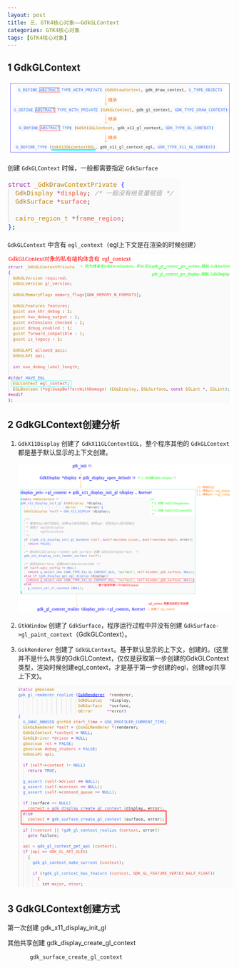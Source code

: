 ```yaml
---
layout: post
title: 三、GTK4核心对象——GdkGLContext
categories: GTK4核心对象
tags: [GTK4核心对象]
---
```


## 1 GdkGLContext

![alt text](/assets/GTK4/GTK4Core/03_GLContext/image/image-7.png)

创建 `GdkGLContext` 时候，一般都需要指定 `GdkSurface`

![alt text](/assets/GTK4/GTK4Core/03_GLContext/image/image-9.png)

`GdkGLContext` 中含有 `egl_context`（egl上下文是在渲染的时候创建）

![alt text](/assets/GTK4/GTK4Core/03_GLContext/image/image-8.png)

## 2 GdkGLContext创建分析

1. `GdkX11Display` 创建了 `GdkX11GLContextEGL`，整个程序其他的 `GdkGLContext` 都是基于默认显示的上下文创建。

    ![alt text](/assets/GTK4/GTK4Core/03_GLContext/image/image-10.png)
  
2. `GtkWindow` 创建了 `GdkSurface`，程序运行过程中并没有创建 `GdkSurface->gl_paint_context`（GdkGLContext）。

3. `GskRenderer` 创建了 `GdkGLContext`。基于默认显示的上下文，创建的。(这里并不是什么共享的GdkGLContext，仅仅是获取第一步创建的GdkGLContext类型，渲染时候创建egl_context，才是基于第一步创建的egl，创建egl共享上下文)。

    ![alt text](/assets/GTK4/GTK4Core/03_GLContext/image/image-11.png)

## 3 GdkGLContext创建方式

第一次创建 gdk_x11_display_init_gl

其他共享创建 gdk_display_create_gl_context
            
           gdk_surface_create_gl_context